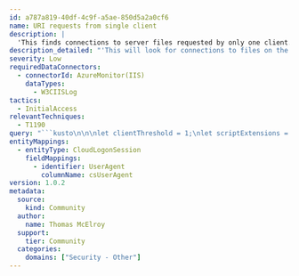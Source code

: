 ```yaml
---
id: a787a819-40df-4c9f-a5ae-850d5a2a0cf6
name: URI requests from single client
description: |
  'This finds connections to server files requested by only one client. Effective when actor uses static operational IP addresses. Threshold can be modified. Larger execution window increases reliability of results.'
description_detailed: "'This will look for connections to files on the server that are requested by only a single client. \nThis analytic will be effective where an actor is utilising relatively static operational IP addresses. The threshold can be modified. \nThe larger the execution window for this query the more reliable the results returned.'\n"
severity: Low
requiredDataConnectors:
  - connectorId: AzureMonitor(IIS)
    dataTypes:
      - W3CIISLog
tactics:
  - InitialAccess
relevantTechniques:
  - T1190
query: "```kusto\n\n\nlet clientThreshold = 1;\nlet scriptExtensions = dynamic([\".php\", \".aspx\", \".asp\", \".cfml\"]);\nlet data = W3CIISLog\n| where csUriStem has_any(scriptExtensions)\n// find sucessfull connection \n|where scStatus == 200\n//Exclude local addresses, needs editing to match your network configuration using ipv4_is_private operator\n|where ipv4_is_private(cIP) == false and  cIP !startswith \"fe80\" and cIP !startswith \"::\" and cIP !startswith \"127.\"\n// excluded internal web page \n|where ipv4_is_private(sIP) == false   \n| summarize StartTime = min(TimeGenerated), EndTime = max(TimeGenerated), makelist(cIP), dcount(TimeGenerated) by csUriStem, sSiteName, csUserAgent;\ndata\n| mvexpand list_cIP\n| distinct StartTime, EndTime, tostring(list_cIP), csUriStem, sSiteName, csUserAgent\n| summarize StartTime = min(StartTime), EndTime = max(StartTime), dcount(list_cIP), makelist(list_cIP), makelist(sSiteName) by csUriStem, csUserAgent\n| where dcount_list_cIP == clientThreshold \n//Selects user agent strings that are probably browsers, comment out to see all\n| where csUserAgent startswith \"Mozilla\"\n| extend timestamp = StartTime, UserAgentCustomEntity = csUserAgent\n```"
entityMappings:
  - entityType: CloudLogonSession
    fieldMappings:
      - identifier: UserAgent
        columnName: csUserAgent
version: 1.0.2
metadata:
  source:
    kind: Community
  author:
    name: Thomas McElroy
  support:
    tier: Community
  categories:
    domains: ["Security - Other"]
---
```


